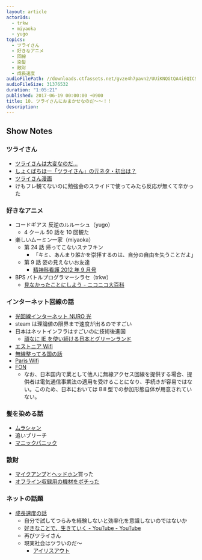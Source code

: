 ```yaml
---
layout: article
actorIds:
  - trkw
  - miyaoka
  - yugo
topics:
  - ツライさん
  - 好きなアニメ
  - 回線
  - 染髪
  - 散財
  - 成長速度
audioFilePath: //downloads.ctfassets.net/gvze4h7pavn2/UUiKNQGtQA4i6QICSkMMU/8aa8d4178d97bb91b0e2f22d9efb0200/10.mp3
audioFileSize: 31376532
duration: "1:05:21"
published: 2017-06-19 00:00:00 +0900
title: 10. ツライさんにおまかせなのだ～～！！
description:
---
```


## Show Notes

### ツライさん

* [ツライさんは大変なのだ…](https://twitter.com/OrimanGames/status/854595667515195392/)
* [しょくばちほー「ツライさん」の元ネタ・初出は？](https://kimu3.net/20170502/7672)
* [ツライさん漫画](https://twitter.com/i/moments/875263581805133824)
* けもフレ観てないのに勉強会のスライドで使ってみたら反応が無くて辛かった

### 好きなアニメ

* コードギアス 反逆のルルーシュ（yugo）
  * 4 クール 50 話を 10 回観た
* 楽しいムーミン一家（miyaoka）
  * 第 24 話 帰ってこないスナフキン
    * 「キミ、あんまり誰かを崇拝するのは、自分の自由を失うことだよ」
  * 第 9 話 姿の見えないお友達
    * [精神科看護 2012 年 9 月号](https://www.amazon.co.jp/dp/4862941443)
* BPS バトルプログラマーシラセ（trkw）
  * [見なかったことにしよう - ニコニコ大百科](http://dic.nicovideo.jp/a/%E8%A6%8B%E3%81%AA%E3%81%8B%E3%81%A3%E3%81%9F%E3%81%93%E3%81%A8%E3%81%AB%E3%81%97%E3%82%88%E3%81%86)

### インターネット回線の話

* [光回線インターネット NURO 光](https://www.nuro.jp/hikari/)
* steam は理論値の限界まで速度が出るのですごい
* 日本はネットインフラはすごいのに技術後進国
  * [頑なに IE を使い続ける日本とグリーンランド](http://gigazine.net/news/20160726-web-browser-popularity/)
* [エストニア Wifi](https://japan.cnet.com/article/20090916/)
* [無線整ってる国の話](http://mobell.hatenablog.com/entry/2014/05/20/194022)
* [Paris Wifi](http://www.paris.fr/wifi)
* [FON](https://ja.wikipedia.org/wiki/FON)
  * なお、日本国内で業として他人に無線アクセス回線を提供する場合、提供者は電気通信事業法の適用を受けることになり、手続きが容易ではない。このため、日本においては Bill 型での参加形態自体が用意されていない。

### 髪を染める話

* [ムラシャン](https://www.google.co.jp/search?q=ムラシャン)
* 追いブリーチ
* [マニックパニック](http://www.manicpanic.jp/all-colors)

### 散財

* [マイクアンプ](https://www.amazon.co.jp/dp/B00008B5DL/)と[ヘッドホン](https://www.amazon.co.jp/dp/B000AJIF4E/)買った
* [オフライン収録用の機材をポチった](https://www.zoom.co.jp/ja/products/field-video-recording/field-recording/h6-handy-recorder)

### ネットの話題

* [成長速度の話](http://fromdusktildawn.hatenablog.com/entry/2017/06/15/184452)
  * 自分で試してつらみを経験しないと効率化を意識しないのではないか
  * [好きなことで、生きていく - YouTube - YouTube](https://www.youtube.com/watch?v=fIhLHQ2tXQM)
  * 再びツライさん
  * 現実社会はツラいのだ〜
    * [アイリスアウト](https://twitter.com/ui_nyan/status/875502076746317824)
